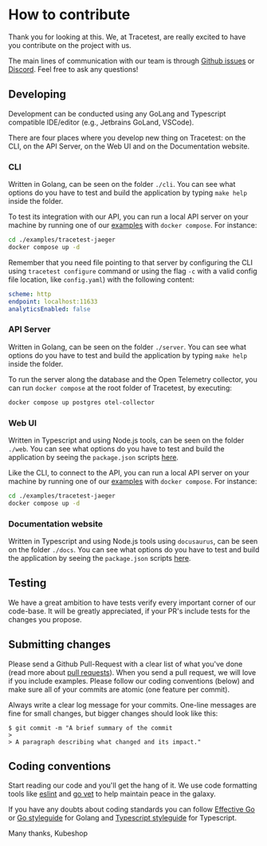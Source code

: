 # How to contribute

Thank you for looking at this. We, at Tracetest, are really excited to have you contribute on the project with us.

The main lines of communication with our team is through [Github issues](https://github.com/kubeshop/tracetest/issues/new/choose) or [Discord](https://discord.gg/eBvEQRVyKX). Feel free to ask any questions!

## Developing 

Development can be conducted using any GoLang and Typescript compatible IDE/editor (e.g., Jetbrains GoLand, VSCode).

There are four places where you develop new thing on Tracetest: on the CLI, on the API Server, on the Web UI and on the Documentation website.

### CLI 

Written in Golang, can be seen on the folder `./cli`. You can see what options do you have to test and build the application by typing `make help` inside the folder.

To test its integration with our API, you can run a local API server on your machine by running one of our [examples](./examples/) with `docker compose`. For instance:
```sh
cd ./examples/tracetest-jaeger
docker compose up -d
```

Remember that you need file pointing to that server by configuring the CLI using `tracetest configure` command or using the flag `-c` with a valid config file location, like `config.yaml`) with the following content:
```yaml
scheme: http
endpoint: localhost:11633
analyticsEnabled: false
```

### API Server

Written in Golang, can be seen on the folder `./server`. You can see what options do you have to test and build the application by typing `make help` inside the folder.

To run the server along the database and the Open Telemetry collector, you can run `docker compose` at the root folder of Tracetest, by executing:
```sh
docker compose up postgres otel-collector
```

### Web UI

Written in Typescript and using Node.js tools, can be seen on the folder `./web`. You can see what options do you have to test and build the application by seeing the `package.json` scripts [here](./web/package.json).

Like the CLI, to connect to the API, you can run a local API server on your machine by running one of our [examples](./examples/) with `docker compose`. For instance:
```sh
cd ./examples/tracetest-jaeger
docker compose up -d
```

### Documentation website

Written in Typescript and using Node.js tools using `docusaurus`, can be seen on the folder `./docs`. You can see what options do you have to test and build the application by seeing the `package.json` scripts [here](./docs/package.json).

## Testing

We have a great ambition to have tests verify every important corner of our code-base. It will be greatly appreciated, if your PR's include tests for the changes you propose.

## Submitting changes

Please send a Github Pull-Request with a clear list of what you've done (read more about [pull requests](http://help.github.com/pull-requests/)). When you send a pull request, we will love if you include examples. Please follow our coding conventions (below) and make sure all of your commits are atomic (one feature per commit).

Always write a clear log message for your commits. One-line messages are fine for small changes, but bigger changes should look like this:

    $ git commit -m "A brief summary of the commit
    > 
    > A paragraph describing what changed and its impact."

## Coding conventions

Start reading our code and you'll get the hang of it. We use code formatting tools like [eslint](https://eslint.org/) and [go vet](https://pkg.go.dev/cmd/vet) to help maintain peace in the galaxy.

If you have any doubts about coding standards you can follow [Effective Go](https://go.dev/doc/effective_go) or [Go styleguide](https://google.github.io/styleguide/go/) for Golang and [Typescript styleguide](https://google.github.io/styleguide/tsguide.html) for Typescript.

Many thanks,
Kubeshop
